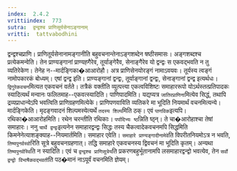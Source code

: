 ```yaml
---
index:  2.4.2
vrittiindex:  773
sutra:  द्वन्द्वश्च प्राणिसूर्यसेनाऽङ्गानाम्
vritti:  tattvabodhini 
---
```


द्वन्द्वश्चप्राणि। प्राणितूर्यसेनानामङ्गानीति बहुवचनान्तेनाऽङ्गशब्देन षष्ठीसमासः। अङ्गशब्दश्च प्रत्येकमन्वेति। तेन प्राण्यङ्गानां प्राण्यह्गैरेव, तूर्याङ्गेरैव, सेनाङ्गैरेव यो द्वन्द्वः स एकवद्भवति न तु व्यतिरेकेण। तेनेह न--मार्दङ्गिका�आआरोहौ। अत्र प्राणिसेनयोरङ्गं नामाऽवयवः। तूर्यस्य त्वङ्गं नामोपकारकं बोध्यम्। एषां द्वन्द्व इति। प्राण्यङ्गानां द्वन्द्वः, तूर्याङ्गानां द्वन्द्वः, सेनाङ्गानां द्वन्द्व इत्यर्थधः। `द्विगुरेकवचन`मित्यत एकवचनं वर्तते। तत्रैकं वक्तीति व्युत्पत्त्या एकत्वविशिष्टः समाहाररूपो योऽर्थस्तत्प्रतिपादकः स्यादित्यर्थं मन्वानः फलितमाह--एकवत्स्यादिति। पाणिपादमिति। यद्यप्यत्र `जातिरप्राणिना`मित्येव सिद्धं, तथापि द्रव्यप्राधान्येऽपि भवत्विति प्राणिग्रहणमित्येके। प्राणिपणवाविति व्यतिकरे मा भूदिति नियमार्थं वचनमित्यन्ये। मार्दङ्गिकेति। मृदङ्गवादनं शिल्पमस्येत्यर्थे `तदस्य शिल्प`मिति ठक्। एवं `पाणविक`इत्यपि। रथिका�आआरोहमिति। रथेन चरन्तीति रथिकाः। `पर्पादिभ्यः ष्ठ`न्निति ष्ठ्न्। ते चा�आरोहाश्चा तेषां समाहारः। ननु `चार्थे द्वन्द्वः`इत्यनेन समाहारद्वन्द्वः सिद्धः तस्य चैकत्वादेकवचनमपि सिद्धमिति किमनेनेत्याशङ्क्याह--नियमार्तमिति। समाहार एवेति। `समाहारे प्राण्यङ्गादीनामेवे`ति विपरीतनियमोऽत्र न भवति, `तिष्यपुनर्वस्वो`रिति सूत्रे बहुवचनग्रहणात्। तद्धि समाहारे एकवचनस्य द्विवचनं मा भूदिति कृतम्। अन्यथा `तिष्यपुनर्वस्वि`ति न स्यादिति। एवं च `द्वन्द्वश्च प्राणिसूत्रेय`ति प्रकरणबहुर्भूतानामपि लसमाहारद्वन्द्वो भवत्येव, तेन `सर्वो द्वन्द्वो विभाषैकवद्भवती`ति पठ�मानं नाऽपूर्वं वचनमिति ज्ञेयम्।

